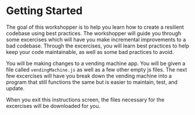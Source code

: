 # Getting Started

The goal of this workshopper is to help you learn how to create a resilient codebase using best practices. 
The workshopper will guide you through some excercises which will have you make incremental improvements to 
a bad codebase. Through the excercises, you will learn best practices to help keep your code maintainable, as well 
as some bad practices to avoid.

You will be making changes to a vending machine app. You will be given a file called `vendingMachine.js` as well as a few
other empty js files. The next few excercises will have you break down the vending machine into a program that still functions
the same but is easier to maintain, test, and update. 

When you exit this instructions screen, the files necessary for the excercises will be downloaded for you.